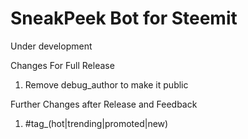 # SneakPeek Bot for Steemit

Under development

Changes For Full Release
1. Remove debug_author to make it public

Further Changes after Release and Feedback
1. #tag_(hot|trending|promoted|new)
